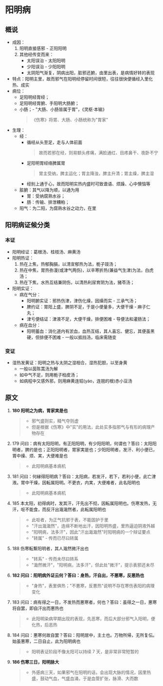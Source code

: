 # 阳明病

## 概说

- 成因：
  1. 阳明直接感邪 - 正阳阳明
  2. 其他经传变而来：
     - 太阳误治 - 太阳阳明
     - 少阳误治 - 少阳阳明
     - 太阴阳气渐复，阴病出阳，脏邪还腑，由里出表，是病情好转的表现
- 特点：阳明主里，故而邪气在阳明经停留时间很短，往往很快便循经入里化热、成实
- 病位：
  - 足阳明经胃经；
  - 足阳明经胃腑、手阳明大肠腑；
  - 小肠；- "大肠、小肠皆属于胃"，《灵枢·本输》
    > 《伤寒》将胃、大肠、小肠统称为"胃家"
- 生理：
  - 经：
    - 循经从头至足，走与人体前面
      > 故而若邪在经，则易额头疼痛，满脸通红、目疼鼻干、夜卧不宁
    - 足阳明胃经络脾属胃
      > 胃主受纳，脾主运化；胃主降浊，脾主升清；胃主燥，脾主湿
    - 经别上通于心，故而阳明实热内盛时可致谵语、烦躁、心中懊恼等
  - 脏腑：其气以降为顺，以通为用
    - 胃：受纳腐熟水谷；
    - 肠：传输、排泄糟粕；
  - 阳气：为二阳，为腐熟水谷之动力，在里

## 阳明病证候分类

### 本证

- 阳明经证：葛根汤、桂枝汤、麻黄汤
- 阳明热证：
  1. 热在上焦，热郁胸膈，以清宣郁热为法，栀子豉汤；
  2. 热在中焦，胃热弥漫(或津气两伤)，以辛寒折热(兼益气生津)为法，白虎汤；
  3. 热在下焦，水热互结兼阴伤，以清热利尿育阴为法，猪苓汤；
- 阳明实证：
  - 病在气分：
    - 阳明腑实证：邪热伤津，津伤化燥，因燥而实 - 三承气汤；
    - 脾约证：胃阳上盛，脾阴不足，于是小便量多，大便干燥 - 麻子仁丸；
    - 津亏便结证：津液不足，大便干燥，排便困难 - 导便法和灌肠法；
  - 病在血分：
    - 阳明蓄血：消化道内有淤血，血热互结，其人喜忘、健忘，其便虽黑硬，但排便不困难 - 一般以抵挡汤，临床需随变

### 变证

- 湿热发黄证：阳明之热与太阴之湿相合，湿热犯胆，以至身黄
  - 一般以茵陈蒿汤为解
  - 如中气不足，则用栀子柏皮汤；
  - 如病程中又感外邪，则用麻黄连轺(yáo，连翘的根)赤小豆汤

## 原文

1. <strong>180 阳明之为病，胃家実是也</strong>
   > - 邪气盛则实，精气夺则虚
   > - 但是根据《伤寒》中"实"的用法，此处实多指邪气与有形的病理产物存在
2. 179 问曰：病有太阳阳明，有正阳阳明，有少阳阳明，何谓也？答曰：太阳阳明者，脾约是也；正阳阳明者，胃家実是也；少阳阳明者，发汗、利小便已，胃中燥、烦、実，大便难是也
   > - 此阳明病基本病机
3. 181 问曰：何縁得阳明病？答曰：太阳病，若发汗，若下，若利小便，此亡津液。胃中干燥，因転属阳明。不更衣，内実，大便难者，此名阳明也
   > - 此阳明病基本病机
4. 185 本太阳，初得病时，发其汗，汗先出不彻，因転属阳明也。伤寒发热，无汗，呕不能食，而反汗出濈濈然者，此転属阳明也
   > - 此呕者，为正气抗邪于表，不能固护于里
   > - "汗出濈濈然"，连绵不断地出汗，因阳明热盛，里热逼迫阴液外越
   > - "阳明病，法多汗"，因此"汗出濈濈然"时阳明病的一个辩证要点
   > - "转属" - 传而已尽曰转属
5. 188 伤寒転繋阳明者，其人濈然微汗出也
   > - "转系" - 传而未尽曰转系
   > - "濈然微汗"，"阳明病，法多汗"，但此处"微汗"，提示表邪还未尽
6. <strong>182 问曰：阳明病外证云何？答曰：身热，汗自出，不悪寒，反悪热也</strong>
   > - "身热"，表里俱热；"不悪寒，反悪热"说明不存在寒伤表阳的病理变化
7. 183 问曰：病有得之一日，不发热而悪寒者，何也？答曰：虽得之一日，悪寒将自罢，即自汗出而悪热也
   > - 此阳明染病早期出现的表现，先恶寒，而后大部分邪气入阳明，便化热，后恶热
8. 184 问曰：悪寒何故自罢？答曰：阳明居中，主土也。万物所帰，无所复伝。始虽悪寒，二日自止，此为阳明病也
   > - 阳明表证阶段不像太阳可以持续 7 天，是非常非常短暂的
9. <strong>186 伤寒三日，阳明脉大</strong>
   > - 外感病三天，如果邪气在阳明的话，会出现大脉的情况，因里热盛，鼓动气血，气盛血涌，于是血管扩张，脉滑、大而数
